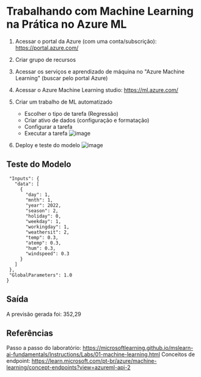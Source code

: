 # Trabalhando com Machine Learning na Prática no Azure ML
1. Acessar o portal da Azure (com uma conta/subscrição): https://portal.azure.com/ 
2. Criar grupo de recursos
3. Acessar os serviços e aprendizado de máquina no "Azure Machine Learning" (buscar pelo portal Azure)
4. Acessar o Azure Machine Learning studio: https://ml.azure.com/
5. Criar um trabalho de ML automatizado
   - Escolher o tipo de tarefa (Regressão)
   - Criar ativo de dados (configuração e formatação)
   - Configurar a tarefa
   - Executar a tarefa
     ![image](https://github.com/cymorimoto/dio-microsoft-azure-ai-fundamentals/assets/50521401/a40a5ebd-334d-4d18-a8b8-0b0d869f390a)

6. Deploy e teste do modelo
![image](https://github.com/cymorimoto/dio-microsoft-azure-ai-fundamentals/assets/50521401/2c80410c-fa4e-4e13-b97a-ee3d8e48ad58)

   
## Teste do Modelo
  ```{
   "Inputs": { 
     "data": [
       {
         "day": 1,
         "mnth": 1,   
         "year": 2022,
         "season": 2,
         "holiday": 0,
         "weekday": 1,
         "workingday": 1,
         "weathersit": 2, 
         "temp": 0.3, 
         "atemp": 0.3,
         "hum": 0.3,
         "windspeed": 0.3 
       }
     ]    
   },   
   "GlobalParameters": 1.0
 }
```
## Saída
A previsão gerada foi: 352,29

## Referências
Passo a passo do laboratório: https://microsoftlearning.github.io/mslearn-ai-fundamentals/Instructions/Labs/01-machine-learning.html
Conceitos de endpoint: https://learn.microsoft.com/pt-br/azure/machine-learning/concept-endpoints?view=azureml-api-2
